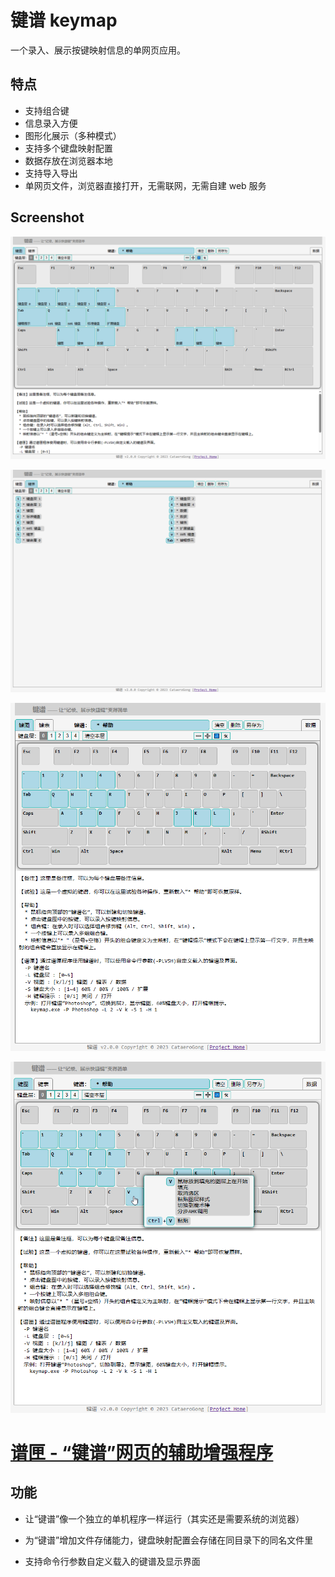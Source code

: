 # 键谱 keymap

一个录入、展示按键映射信息的单网页应用。

## 特点

* 支持组合键
* 信息录入方便
* 图形化展示（多种模式）
* 支持多个键盘映射配置
* 数据存放在浏览器本地
* 支持导入导出
* 单网页文件，浏览器直接打开，无需联网，无需自建 web 服务

## Screenshot

![](screenshot-1.png)

![](screenshot-2.png)

![](screenshot-3.png)

![](screenshot-4.png)

# [谱匣 - “键谱”网页的辅助增强程序](exe\README.md)

## 功能

* 让“键谱”像一个独立的单机程序一样运行（其实还是需要系统的浏览器）

* 为“键谱”增加文件存储能力，键盘映射配置会存储在同目录下的同名文件里

* 支持命令行参数自定义载入的键谱及显示界面
